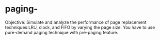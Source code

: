 # paging-

Objective: Simulate and analyze the performance of page replacement techniques:LRU, clock, and FIFO by varying the page size. You have to use pure-demand paging technique with pre-paging feature.
